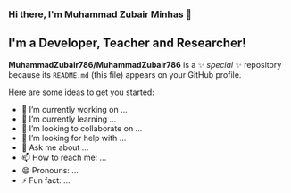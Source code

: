 ### Hi there, I'm Muhammad Zubair Minhas 👋

## I'm a Developer, Teacher and Researcher!
<!-- <img align="left" alt="Visual Studio Code" width="500px" src="./bio.gif" /> -->


**MuhammadZubair786/MuhammadZubair786** is a ✨ _special_ ✨ repository because its `README.md` (this file) appears on your GitHub profile.

Here are some ideas to get you started:

- 🔭 I’m currently working on ...
- 🌱 I’m currently learning ...
- 👯 I’m looking to collaborate on ...
- 🤔 I’m looking for help with ...
- 💬 Ask me about ...
- 📫 How to reach me: ...
- 😄 Pronouns: ...
- ⚡ Fun fact: ...

